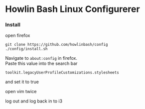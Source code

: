 

Howlin Bash Linux Configurerer
==============================


### Install

open firefox

    git clone https://github.com/howlinbash/config
    ./config/install.sh

Navigate to `about:config` in firefox.  
Paste this value into the search bar

    toolkit.legacyUserProfileCustomizations.stylesheets

and set it to true

open vim twice

log out and log back in to i3
